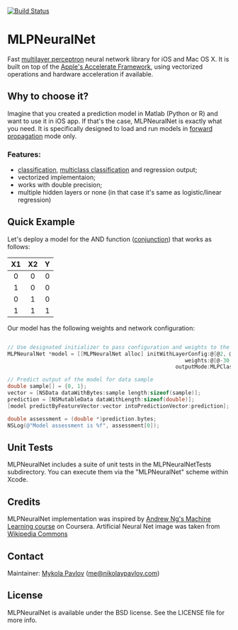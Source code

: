 [![Build Status](https://travis-ci.org/nikolaypavlov/MLPNeuralNet.png?branch=master)](https://travis-ci.org/nikolaypavlov/MLPNeuralNet.png?branch=master)
# MLPNeuralNet
Fast [multilayer perceptron](http://en.wikipedia.org/wiki/Multilayer_perceptron) neural network library for iOS and Mac OS X. It is built on top of the [Apple's Accelerate Framework](https://developer.apple.com/library/ios/documentation/Accelerate/Reference/AccelerateFWRef/_index.html), using vectorized operations and hardware acceleration if available.

## Why to choose it?
Imagine that you created a prediction model in Matlab (Python or R) and want to use it in iOS app. If that's the case, MLPNeuralNet is exactly what you need. It is specifically designed to load and run models in [forward propagation](http://en.wikipedia.org/wiki/Backpropagation#Phase_1:_Propagation) mode only.

### Features:
- [classification](http://en.wikipedia.org/wiki/Binary_classification), [multiclass classification](http://en.wikipedia.org/wiki/Multiclass_classification) and regression output;
- vectorized implementaion;
- works with double precision;
- multiple hidden layers or none (in that case it's same as logistic/linear regression)

## Quick Example
Let's deploy a model for the AND function ([conjunction](http://en.wikipedia.org/wiki/Logical_conjunction)) that works as follows: 

|X1 |X2 | Y |
|:-:|:-:|:-:|
| 0 | 0 | 0 |
| 1 | 0 | 0 |
| 0 | 1 | 0 |
| 1 | 1 | 1 |

Our model has the following weights and network configuration:


```objectivec

// Use designated initializer to pass configuration and weights to the model
MLPNeuralNet *model = [[MLPNeuralNet alloc] initWithLayerConfig:@[@2, @1] 
                                                        weights:@[@-30, @20, @20] 
                                                     outputMode:MLPClassification];

// Predict output of the model for data sample
double sample[] = {0, 1};
vector = [NSData dataWithBytes:sample length:sizeof(sample)];
prediction = [NSMutableData dataWithLength:sizeof(double)];
[model predictByFeatureVector:vector intoPredictionVector:prediction];

double assessment = (double *)prediction.bytes;
NSLog(@"Model assessment is %f", assessment[0]);

```

## Unit Tests
MLPNeuralNet includes a suite of unit tests in the MLPNeuralNetTests subdirectory. You can execute them via the "MLPNeuralNet" scheme within Xcode.

## Credits
MLPNeuralNet implementation was inspired by [Andrew Ng's Machine Learning course](https://www.coursera.org/course/ml) on Coursera.
Artificial Neural Net image was taken from [Wikipedia Commons](http://en.wikipedia.org/wiki/File:Artificial_neural_network.svg)

## Contact

Maintainer: [Mykola Pavlov](http://github.com/nikolaypavlov/) (me@nikolaypavlov.com)

## License
MLPNeuralNet is available under the BSD license. See the LICENSE file for more info.

